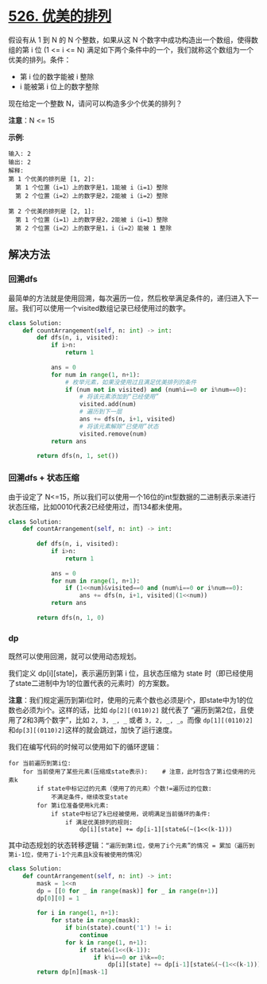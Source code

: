 # [526. 优美的排列](https://leetcode-cn.com/problems/beautiful-arrangement/)

假设有从 1 到 N 的 N 个整数，如果从这 N 个数字中成功构造出一个数组，使得数组的第 i 位 (1 <= i <= N) 满足如下两个条件中的一个，我们就称这个数组为一个优美的排列。条件：

* 第 i 位的数字能被 i 整除
* i 能被第 i 位上的数字整除

现在给定一个整数 N，请问可以构造多少个优美的排列？

**注意**：N <= 15

**示例**:
```
输入: 2
输出: 2
解释: 
第 1 个优美的排列是 [1, 2]:
  第 1 个位置（i=1）上的数字是1，1能被 i（i=1）整除
  第 2 个位置（i=2）上的数字是2，2能被 i（i=2）整除

第 2 个优美的排列是 [2, 1]:
  第 1 个位置（i=1）上的数字是2，2能被 i（i=1）整除
  第 2 个位置（i=2）上的数字是1，i（i=2）能被 1 整除
```

## 解决方法

### 回溯dfs

最简单的方法就是使用回溯，每次遍历一位，然后枚举满足条件的，递归进入下一层。我们可以使用一个visited数组记录已经使用过的数字。

```py
class Solution:
    def countArrangement(self, n: int) -> int:
        def dfs(n, i, visited):
            if i>n:
                return 1
            
            ans = 0
            for num in range(1, n+1):
                # 枚举元素，如果没使用过且满足优美排列的条件
                if (num not in visited) and (num%i==0 or i%num==0):
                    # 将该元素添加到“已经使用”
                    visited.add(num)
                    # 遍历到下一层
                    ans += dfs(n, i+1, visited)
                    # 将该元素解除“已使用”状态
                    visited.remove(num)
            return ans
        
        return dfs(n, 1, set())
```

### 回溯dfs + 状态压缩

由于设定了 N<=15，所以我们可以使用一个16位的int型数据的二进制表示来进行状态压缩，比如0010代表2已经使用过，而134都未使用。

```py
class Solution:
    def countArrangement(self, n: int) -> int:
    
        def dfs(n, i, visited):
            if i>n:
                return 1
            
            ans = 0
            for num in range(1, n+1):
                if (1<<num)&visited==0 and (num%i==0 or i%num==0):
                    ans += dfs(n, i+1, visited|(1<<num))
            return ans
        
        return dfs(n, 1, 0)
```

### dp

既然可以使用回溯，就可以使用动态规划。

我们定义 dp[i][state]，表示遍历到第 i 位，且状态压缩为 state 时（即已经使用了state二进制中为1的位置代表的元素时）的方案数。

**注意**：我们规定遍历到第i位时，使用的元素个数也必须是i个，即state中为1的位数也必须为i个。这样的话，比如 `dp[2][(0110)2]` 就代表了 “遍历到第2位，且使用了2和3两个数字”，比如 `2, 3, _, _` 或者 `3, 2, _, _`。而像 `dp[1][(0110)2]`和`dp[3][(0110)2]`这样的就会跳过，加快了运行速度。

我们在编写代码的时候可以使用如下的循环逻辑：

```
for 当前遍历到第i位:
    for 当前使用了某些元素(压缩成state表示):    # 注意，此时包含了第i位使用的元素k
        if state中标记过的元素（使用了的元素）个数!=遍历过的位数:
            不满足条件，继续改变state
        for 第i位准备使用k元素:
            if state中标记了k已经被使用，说明满足当前循环的条件:
                if 满足优美排列的规则:
                    dp[i][state] += dp[i-1][state&(~(1<<(k-1)))
```

其中动态规划的状态转移逻辑：`“遍历到第i位，使用了i个元素”的情况 = 累加（遍历到第i-1位，使用了i-1个元素且k没有被使用的情况）`

```py
class Solution:
    def countArrangement(self, n: int) -> int:
        mask = 1<<n
        dp = [[0 for _ in range(mask)] for _ in range(n+1)]
        dp[0][0] = 1
        
        for i in range(1, n+1):
            for state in range(mask):
                if bin(state).count('1') != i:
                    continue
                for k in range(1, n+1):
                    if state&(1<<(k-1)):
                        if k%i==0 or i%k==0:
                            dp[i][state] += dp[i-1][state&(~(1<<(k-1)))]
        return dp[n][mask-1]
```